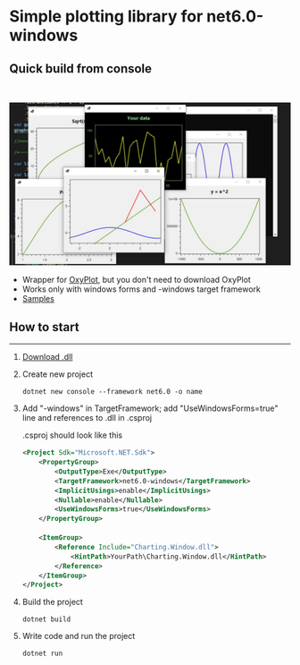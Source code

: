 **<h1>Simple plotting library for net6.0-windows</h1>**

<h2>Quick build from console</h2><br>

![Examples](screenshots/Examples.jpg)



+ Wrapper for [OxyPlot](https://github.com/oxyplot/oxyplot), but you don't need to download OxyPlot
+ Works only with windows forms and -windows target framework
+ [Samples](ConsoleExample/Program.cs)

<h2>How to start</h2>

---

1. [Download .dll](https://github.com/Gorddd/Charting.Window/releases/tag/v1.0)
2. Create new project

    ```
    dotnet new console --framework net6.0 -o name
    ```
3. Add "-windows" in TargetFramework; add "UseWindowsForms=true" line and references to .dll in .csproj

    .csproj should look like this
    ```xml
    <Project Sdk="Microsoft.NET.Sdk">
        <PropertyGroup>
            <OutputType>Exe</OutputType>
            <TargetFramework>net6.0-windows</TargetFramework>
            <ImplicitUsings>enable</ImplicitUsings>
            <Nullable>enable</Nullable>
            <UseWindowsForms>true</UseWindowsForms>
        </PropertyGroup>

        <ItemGroup>
            <Reference Include="Charting.Window.dll">
                <HintPath>YourPath\Charting.Window.dll</HintPath>
            </Reference>
        </ItemGroup>
    </Project>
    ```
4. Build the project
    ```
    dotnet build
    ```
5. Write code and run the project
    ```
    dotnet run
    ```